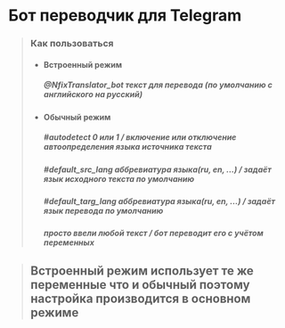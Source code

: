 # Бот переводчик для Telegram

> ###  Как пользоваться
>
> - #### Встроенный режим
>   ##### @NfixTranslator_bot *текст для перевода* (по умолчанию с английского на русский)
> 
> 
> - #### Обычный режим
>   ##### #autodetect 0 или 1 / включение или отключение автоопределения языка источника текста
>   ##### #default_src_lang *аббревиатура языка(ru, en, ...)* / задаёт язык исходного текста по умолчанию
>   ##### #default_targ_lang *аббревиатура языка(ru, en, ...)* / задаёт язык перевода по умолчанию
>   ##### *просто ввели любой текст* / бот переводит его с учётом переменных

>  ## Встроенный режим использует те же переменные что и обычный поэтому настройка производится в основном режиме
